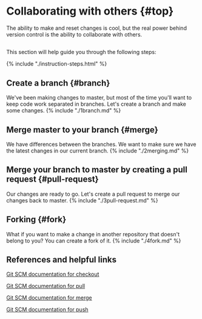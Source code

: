 # Collaborating with others {#top}
The ability to make and reset changes is cool, but the real power behind version control is the ability to collaborate with others. 

<!-- trick markdown to give me a little space between these two sections of text -->
## 

This section will help guide you through the following steps:

{% include "./instruction-steps.html" %}

## Create a branch {#branch} <span class="navigate-top"><a href="#top" title="Take me to the top of page"><i class="fa fa-chevron-circle-up" aria-hidden="true"></i></a></span>
We've been making changes to master, but most of the time you'll want to keep code work separated in branches. Let's create a branch and make some changes.
{% include "./1branch.md" %}

## Merge master to your branch {#merge} <span class="navigate-top"><a href="#top" title="Take me to the top of page"><i class="fa fa-chevron-circle-up" aria-hidden="true"></i></a></span>
We have differences between the branches. We want to make sure we have the latest changes in our current branch.
{% include "./2merging.md" %}

## Merge your branch to master by creating a pull request {#pull-request} <span class="navigate-top"><a href="#top" title="Take me to the top of page"><i class="fa fa-chevron-circle-up" aria-hidden="true"></i></a></span>
Our changes are ready to go. Let's create a pull request to merge our changes back to master. 
{% include "./3pull-request.md" %}

## Forking {#fork} <span class="navigate-top"><a href="#top" title="Take me to the top of page"><i class="fa fa-chevron-circle-up" aria-hidden="true"></i></a></span>
What if you want to make a change in another repository that doesn't belong to you? You can create a fork of it. 
{% include "./4fork.md" %}


<!-- trick markdown to give me a little space between these two sections of text -->
## 

## References and helpful links <span class="navigate-top"><a href="#top" title="Take me to the top of page"><i class="fa fa-chevron-circle-up" aria-hidden="true"></i></a></span>
[Git SCM documentation for checkout](https://git-scm.com/docs/git-checkout)

[Git SCM documentation for pull](https://git-scm.com/docs/git-pull)

[Git SCM documentation for merge](https://git-scm.com/docs/git-merge)

[Git SCM documentation for push](https://git-scm.com/docs/git-push)
